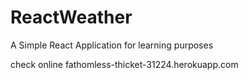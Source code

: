 # ReactWeather
A Simple React Application for learning purposes


check online
fathomless-thicket-31224.herokuapp.com
